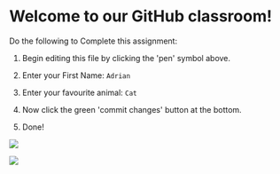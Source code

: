 # Welcome to our GitHub classroom!

Do the following to Complete this assignment:

1. Begin editing this file by clicking the 'pen' symbol above.

2. Enter your First Name: `Adrian`

3. Enter your favourite animal: `Cat`

4. Now click the green 'commit changes' button at the bottom.

5. Done!

<a href="https://github-readme-stats.vercel.app/api?username=Adrian400811&count_private=true&show_icons=true&theme=chartreuse-dark">
	<img aligh="center" src="https://github-readme-stats.vercel.app/api?username=Adrian400811&bg_color=30,e96443,904e95&title_color=fff&text_color=fff"/>
</a>
<p/>
<a href="https://github.com/Adrian400811">
	<img align="center" src="https://github-readme-stats.vercel.app/api/top-langs/?username=Adrian400811&bg_color=30,e96443,904e95&title_color=ff&text_color=fff" />
</a>
